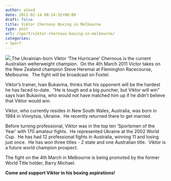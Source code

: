 ```yaml
---
author: alexd
date: 2011-02-14 00:24:32+00:00
draft: false
title: Viktor Chernous Boxing in Melbourne
type: post
url: /sport/viktor-chernous-boxing-in-melbourne/
categories:
- Sport
---
```


[](http://www.ozeukes.com/wp-content/uploads/2011/02/250px-Chernous_victor1.jpg)[![](http://www.ozeukes.com/wp-content/uploads/2011/02/250px-Chernous_victor2-150x150.jpg)
](http://www.ozeukes.com/wp-content/uploads/2011/02/250px-Chernous_victor2.jpg)The Ukrainian-born Viktor ‘The Hurricane’ Chernous is the current Australian welterweight champion.  On the 4th March 2011 Victor takes on the New Zealand champion Steve Heremai at Flemington Racecourse, Melbourne.  The fight will be broadcast on Foxtel.

Viktor’s trainer, Ivan Bukavina, thinks that his opponent will be the hardest he has faced to-date.  “He is tough and a big puncher, but Viktor will win” says Ivan Bukavina, who would not have matched him up if he didn’t believe that Viktor would win.

Viktor, who currently resides in New South Wales, Australia, was born in 1984 in Vinnytsia, Ukraine.  He recently returned there to get married.

Before turning professional, Viktor was in the top ten ‘Sportsmen of the Year’ with 170 amateur fights.  He represented Ukraine at the 2002 World Cup.  He has had 12 professional fights in Australia, winning 11 and losing just once.  He has won three titles - 2 state and one Australian title.  Viktor is a future world champion prospect.

The fight on the 4th March in Melbourne is being promoted by the former World Title holder, Barry Michael.

**Come and support Viktor in his boxing aspirations!**
